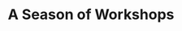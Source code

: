 ---
title: A Season of Workshops
EventDate: Postponed
Brief: Learn key technical skills in our series of workshops covering all sorts of topics! Alongside learning new things, you'll get the chance to explore some world class facilites.
Order: 1
layout: event
image: https://cdn.glitch.com/3d283e0f-19c4-4546-b0b2-223ec3a7dc23%2Foverview.jpg?v=1565769230316
register: https://example.com
colour1: 04856b
colour2: 45a247
---